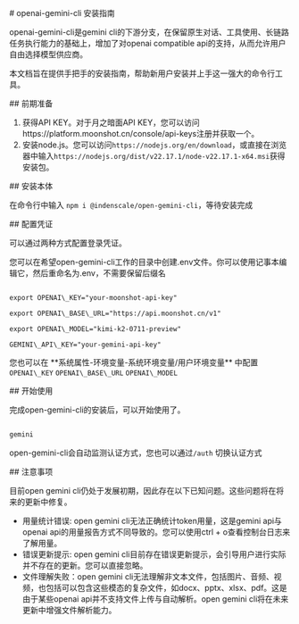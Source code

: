 \# openai-gemini-cli 安装指南



openai-gemini-cli是gemini cli的下游分支，在保留原生对话、工具使用、长链路任务执行能力的基础上，增加了对openai compatible api的支持，从而允许用户自由选择模型供应商。



本文档旨在提供手把手的安装指南，帮助新用户安装并上手这一强大的命令行工具。



\## 前期准备



1. 获得API KEY。对于月之暗面API KEY，您可以访问https://platform.moonshot.cn/console/api-keys注册并获取一个。
2. 安装node.js。您可以访问`https://nodejs.org/en/download`，或直接在浏览器中输入`https://nodejs.org/dist/v22.17.1/node-v22.17.1-x64.msi`获得安装包。



\## 安装本体



在命令行中输入 `npm i @indenscale/open-gemini-cli`，等待安装完成



\## 配置凭证



可以通过两种方式配置登录凭证。



您可以在希望open-gemini-cli工作的目录中创建.env文件。你可以使用记事本编辑它，然后重命名为.env，不需要保留后缀名

```.env

export OPENAI\_KEY="your-moonshot-api-key"

export OPENAI\_BASE\_URL="https://api.moonshot.cn/v1"

export OPENAI\_MODEL="kimi-k2-0711-preview"

GEMINI\_API\_KEY="your-gemini-api-key"

```



您也可以在 \*\*系统属性-环境变量-系统环境变量/用户环境变量\*\* 中配置`OPENAI\_KEY` `OPENAI\_BASE\_URL` `OPENAI\_MODEL`



\## 开始使用



完成open-gemini-cli的安装后，可以开始使用了。



```bash

gemini

```



open-gemini-cli会自动监测认证方式，您也可以通过`/auth` 切换认证方式



\## 注意事项



目前open gemini cli仍处于发展初期，因此存在以下已知问题。这些问题将在将来的更新中修复。



* 用量统计错误: open gemini cli无法正确统计token用量，这是gemini api与openai api的用量报告方式不同导致的。您可以使用ctrl + o查看控制台日志来了解用量。
* 错误更新提示: open gemini cli目前存在错误更新提示，会引导用户进行实际并不存在的更新。您可以直接忽略。
* 文件理解失败：open gemini cli无法理解非文本文件，包括图片、音频、视频，也包括可以包含这些模态的复杂文件，如docx、pptx、xlsx、pdf。这是由于某些openai api并不支持文件上传与自动解析。open gemini cli将在未来更新中增强文件解析能力。





